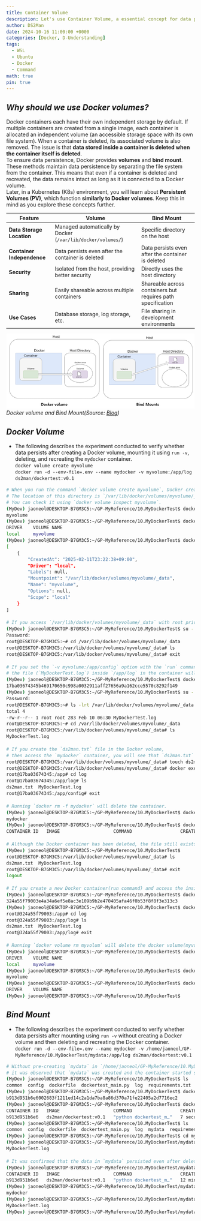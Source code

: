 ```yaml
---
title: Container Volume
description: Let's use Container Volume, a essential concept for data persistence.
author: DS2Man
date: 2024-10-16 11:00:00 +0000
categories: [Docker, D-Understanding]
tags:
  - WSL
  - Ubuntu
  - Docker
  - Command
math: true
pin: true
---
```


## *Why should we use Docker volumes?*

Docker containers each have their own independent storage by default. If multiple containers are created from a single image, each container is allocated an independent volume (an accessible storage space with its own file system). When a container is deleted, its associated volume is also removed. The issue is that **data stored inside a container is deleted when the container itself is deleted**.    
To ensure data persistence, Docker provides **volumes** and **bind mount**. These methods maintain data persistence by separating the file system from the container. This means that even if a container is deleted and recreated, the data remains intact as long as it is connected to a Docker volume.    
Later, in a Kubernetes (K8s) environment, you will learn about **Persistent Volumes (PV)**, which function **similarly to Docker volumes**. Keep this in mind as you explore these concepts further.

|Feature|Volume|Bind Mount|
|---|---|---|
|**Data Storage Location**|Managed automatically by Docker (`/var/lib/docker/volumes/`)|Specific directory on the host|
|**Container Independence**|Data persists even after the container is deleted|Data persists even after the container is deleted|
|**Security**|Isolated from the host, providing better security|Directly uses the host directory|
|**Sharing**|Easily shareable across multiple containers|Shareable across containers but requires path specification|
|**Use Cases**|Database storage, log storage, etc.|File sharing in development environments|

<!--
도커 컨테이너는 컨테이너마다 기본적으로 독립적인 저장소를 가지고 있다. 하나의 이미지로 여러 컨테이너를 만든다면 해당 컨테이너마다 독립적인 볼륨(하나의 파일 시스템을 갖춘 접근 가능한 저장 공간)이 할당되고, 컨테이너가 삭제되면 해당 볼륨 또한 삭제된다. 문제는 **컨테이너 내부에 저장된 데이터는 컨테이너가 삭제되었을 경우 같이 삭제**된다.

그래서 도커에서는 데이터의 영속성을 보장하기 위하여 **볼륨과** **바인드 마운트**를 이용한다. **볼륨과 바인드 마운트**는 영속성을 보장하며 파일 시스템과 컨테이너를 분리하여 관리한다. 즉 컨테이너를 지웠다가 다시 실행해도 도커 볼륨과 연결한다면 데이터는 그대로 유지된다.

나중에 K8s 환경에서는 PV(Persistent Volume)에 대해서도 배울 건데, 이 방식은 볼륨과 유사하다는 점은 참고해서 이해해 보자.
-->

![Volume](/assets/img/2024-10-16-Docker-Understanding6_1.png)
_Docker volume and Bind Mount(Source: [Blog](https://deveric.tistory.com/111))_

## *Docker Volume*

- The following describes the experiment conducted to verify whether data persists after creating a Docker volume, mounting it using `run -v`, deleting, and recreating the `mydocker` container.    
	`docker volume create myvolume`    
	`docker run -d --env-file=.env --name mydocker -v myvolume:/app/log ds2man/dockertest:v0.1`

<!--
아래 내용은 docker volume 생성후 run -v을 통해 mount 시킨후 mydocker container를 삭제/재생성했을때, data가 유지되는지를 실험한 결과이다.
-->

```bash
# When you run the command `docker volume create myvolume`, Docker creates a managed volume directory. 
# The location of this directory is `/var/lib/docker/volumes/myvolume/_data`.
# You can check it using `docker volume inspect myvolume`.
(MyDev) jaoneol@DESKTOP-B7GM3C5:~/GP-MyReference/10.MyDockerTest$ docker volume create myvolume
myvolume
(MyDev) jaoneol@DESKTOP-B7GM3C5:~/GP-MyReference/10.MyDockerTest$ docker volume ls
DRIVER    VOLUME NAME
local     myvolume
(MyDev) jaoneol@DESKTOP-B7GM3C5:~/GP-MyReference/10.MyDockerTest$ docker volume inspect myvolume
[
    {
        "CreatedAt": "2025-02-11T23:22:38+09:00",
        "Driver": "local",
        "Labels": null,
        "Mountpoint": "/var/lib/docker/volumes/myvolume/_data",
        "Name": "myvolume",
        "Options": null,
        "Scope": "local"
    }
]

# If you access `/var/lib/docker/volumes/myvolume/_data` with root privileges, you will see that it is an empty directory.
(MyDev) jaoneol@DESKTOP-B7GM3C5:~/GP-MyReference/10.MyDockerTest$ su -
Password: 
root@DESKTOP-B7GM3C5:~# cd /var/lib/docker/volumes/myvolume/_data
root@DESKTOP-B7GM3C5:/var/lib/docker/volumes/myvolume/_data# ls
root@DESKTOP-B7GM3C5:/var/lib/docker/volumes/myvolume/_data# exit

# If you set the `-v myvolume:/app/config` option with the `run` command, 
# the file (`MyDockerTest.log`) inside `/app/log` in the container will be mounted to the Docker volume directory `myvolume`, making it accessible.
(MyDev) jaoneol@DESKTOP-B7GM3C5:~/GP-MyReference/10.MyDockerTest$ docker run -d --env-file=.env --name mydocker -v myvolume:/app/log ds2man/dockertest:v0.1
17ba03674345b469170650c998a0032911aff27656a9a162cce5570c8292f149
(MyDev) jaoneol@DESKTOP-B7GM3C5:~/GP-MyReference/10.MyDockerTest$ su -
Password: 
root@DESKTOP-B7GM3C5:~# ls -lrt /var/lib/docker/volumes/myvolume/_data
total 4
-rw-r--r-- 1 root root 283 Feb 10 06:30 MyDockerTest.log
root@DESKTOP-B7GM3C5:~# cd /var/lib/docker/volumes/myvolume/_data
root@DESKTOP-B7GM3C5:/var/lib/docker/volumes/myvolume/_data# ls
MyDockerTest.log

# If you create the `ds2man.txt` file in the Docker volume, 
# then access the `mydocker` container, you will see that `ds2man.txt` exists in `/app/config/`.
root@DESKTOP-B7GM3C5:/var/lib/docker/volumes/myvolume/_data# touch ds2man.txt
root@DESKTOP-B7GM3C5:/var/lib/docker/volumes/myvolume/_data# docker exec -it mydocker /bin/bash
root@17ba03674345:/app# cd log
root@17ba03674345:/app/log# ls
ds2man.txt  MyDockerTest.log
root@17ba03674345:/app/config# exit

# Running `docker rm -f mydocker` will delete the container.
(MyDev) jaoneol@DESKTOP-B7GM3C5:~/GP-MyReference/10.MyDockerTest$ docker rm -f mydocker
mydocker
(MyDev) jaoneol@DESKTOP-B7GM3C5:~/GP-MyReference/10.MyDockerTest$ docker ps -a
CONTAINER ID   IMAGE                    COMMAND                  CREATED              STATUS              PORTS     NAMES

# Although the Docker container has been deleted, the file still exists in the Docker volume on the host OS.
(MyDev) jaoneol@DESKTOP-B7GM3C5:~/GP-MyReference/10.MyDockerTest$ 
root@DESKTOP-B7GM3C5:/var/lib/docker/volumes/myvolume/_data# ls
ds2man.txt  MyDockerTest.log
root@DESKTOP-B7GM3C5:/var/lib/docker/volumes/myvolume/_data# exit
logout

# If you create a new Docker container(run command) and access the inside of `mydocker2`, you will see that `ds2man.txt` still exists inside the container.
(MyDev) jaoneol@DESKTOP-B7GM3C5:~/GP-MyReference/10.MyDockerTest$ docker run -d --env-file=.env --name mydocker2 -v myvolume:/app/log ds2man/dockertest:v0.1
324a55f79003e4a34a6ef5e8ac3e109b9b2e470405afa46f0b53f8f8f3e313c3
(MyDev) jaoneol@DESKTOP-B7GM3C5:~/GP-MyReference/10.MyDockerTest$ docker exec -it mydocker2 /bin/bash
root@324a55f79003:/app# cd log
root@324a55f79003:/app/log# ls
ds2man.txt  MyDockerTest.log
root@324a55f79003:/app/log# exit

# Running `docker volume rm myvolum` will delete the docker volume(myvolume).
(MyDev) jaoneol@DESKTOP-B7GM3C5:~/GP-MyReference/10.MyDockerTest$ docker volume ls
DRIVER    VOLUME NAME
local     myvolume
(MyDev) jaoneol@DESKTOP-B7GM3C5:~/GP-MyReference/10.MyDockerTest$ docker volume rm myvolume
myvolume
(MyDev) jaoneol@DESKTOP-B7GM3C5:~/GP-MyReference/10.MyDockerTest$ docker volume ls
DRIVER    VOLUME NAME
(MyDev) jaoneol@DESKTOP-B7GM3C5:~/GP-MyReference/10.MyDockerTest$ 
```

## *Bind Mount*

- The following describes the experiment conducted to verify whether data persists after mounting using `run -v` without creating a Docker volume and then deleting and recreating the Docker container.      
	`docker run -d --env-file=.env --name mydocker -v /home/jaoneol/GP-MyReference/10.MyDockerTest/mydata:/app/log ds2man/dockertest:v0.1`

<!--
아래 내용은 docker volume 생성없이 run -v을 통해 mount 시킨후 docker container 삭제/생성 시 data가 유지되는지를 실험한 결과이다.
-->

```bash
# Without pre-creating `mydata` in `/home/jaoneol/GP-MyReference/10.MyDockerTest`,
# it was observed that `mydata` was created and the container started successfully when mounted using `run -v`.
(MyDev) jaoneol@DESKTOP-B7GM3C5:~/GP-MyReference/10.MyDockerTest$ ls
common  config  dockerfile  dockertest_main.py  log  requirements.txt  zDockerBuild.txt
(MyDev) jaoneol@DESKTOP-B7GM3C5:~/GP-MyReference/10.MyDockerTest$ docker run -d --env-file=.env --name mydocker -v /home/jaoneol/GP-MyReference/10.MyDockerTest/mydata:/app/log ds2man/dockertest:v0.1
b913d951b6e6002683f1211ed14c2a1da7ba8a86d370a71fe22405a2d7716ec2
(MyDev) jaoneol@DESKTOP-B7GM3C5:~/GP-MyReference/10.MyDockerTest$ docker ps
CONTAINER ID   IMAGE                    COMMAND                  CREATED         STATUS         PORTS     NAMES
b913d951b6e6   ds2man/dockertest:v0.1   "python dockertest_m…"   7 seconds ago   Up 7 seconds             mydocker
(MyDev) jaoneol@DESKTOP-B7GM3C5:~/GP-MyReference/10.MyDockerTest$ ls
common  config  dockerfile  dockertest_main.py  log  mydata  requirements.txt  zDockerBuild.txt
(MyDev) jaoneol@DESKTOP-B7GM3C5:~/GP-MyReference/10.MyDockerTest$ cd mydata
(MyDev) jaoneol@DESKTOP-B7GM3C5:~/GP-MyReference/10.MyDockerTest/mydata$ ls
MyDockerTest.log

# It was confirmed that the data in `mydata` persisted even after deleting the Docker container.
(MyDev) jaoneol@DESKTOP-B7GM3C5:~/GP-MyReference/10.MyDockerTest/mydata$ docker ps
CONTAINER ID   IMAGE                    COMMAND                  CREATED          STATUS          PORTS     NAMES
b913d951b6e6   ds2man/dockertest:v0.1   "python dockertest_m…"   12 minutes ago   Up 12 minutes             mydocker
(MyDev) jaoneol@DESKTOP-B7GM3C5:~/GP-MyReference/10.MyDockerTest/mydata$ docker rm -f mydocker
mydocker
(MyDev) jaoneol@DESKTOP-B7GM3C5:~/GP-MyReference/10.MyDockerTest/mydata$ ls
MyDockerTest.log
(MyDev) jaoneol@DESKTOP-B7GM3C5:~/GP-MyReference/10.MyDockerTest/mydata$ 
```